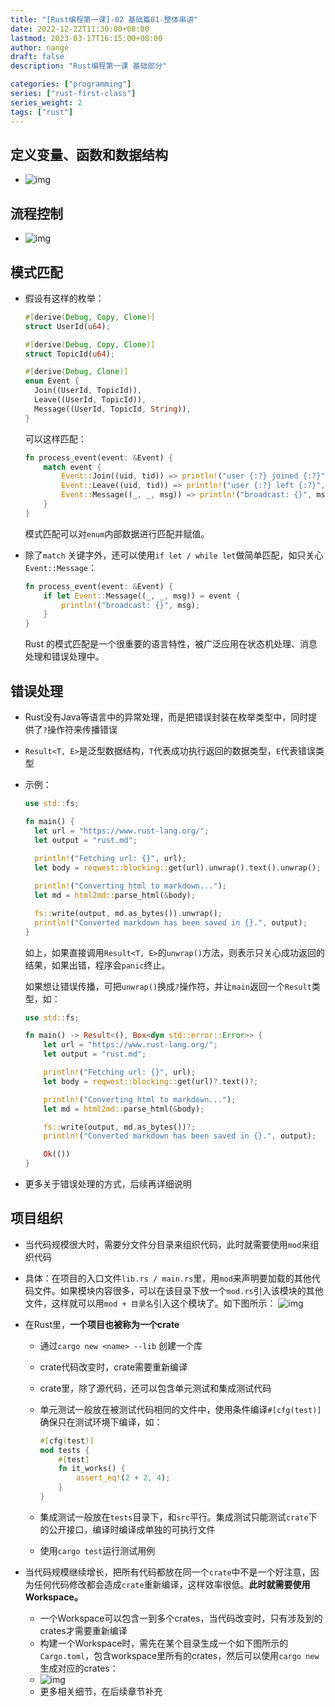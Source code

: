 ```yaml
---
title: "[Rust编程第一课]-02 基础篇01-整体串讲"
date: 2022-12-22T11:30:00+08:00
lastmod: 2023-03-17T16:15:00+08:00
author: nange
draft: false
description: "Rust编程第一课 基础部分"

categories: ["programming"]
series: ["rust-first-class"]
series_weight: 2
tags: ["rust"]
---
```


## 定义变量、函数和数据结构

* ![img](/images/15e5152fe2b72794074cff40041722cb.jpg)

## 流程控制

* ![img](/images/e3a96ae58a98f46f98b56yya6378b26c.jpg)

## 模式匹配

* 假设有这样的枚举：
  ```rust
  #[derive(Debug, Copy, Clone)]
  struct UserId(u64);
  
  #[derive(Debug, Copy, Clone)]
  struct TopicId(u64);
  
  #[derive(Debug, Clone)]
  enum Event {
    Join((UserId, TopicId)),
    Leave((UserId, TopicId)),
    Message((UserId, TopicId, String)),
  }
  ```

  可以这样匹配：

  ```rust
  fn process_event(event: &Event) {
      match event {
          Event::Join((uid, tid)) => println!("user {:?} joined {:?}", uid, tid),
          Event::Leave((uid, tid)) => println!("user {:?} left {:?}", uid, tid),
          Event::Message((_, _, msg)) => println!("broadcast: {}", msg),
      }
  }
  ```

  模式匹配可以对`enum`内部数据进行匹配并赋值。

* 除了`match` 关键字外，还可以使用`if let / while let`做简单匹配，如只关心`Event::Message`：
  ```rust
  fn process_event(event: &Event) {
      if let Event::Message((_, _, msg)) = event {
          println!("broadcast: {}", msg);
      }
  }
  ```

  Rust 的模式匹配是一个很重要的语言特性，被广泛应用在状态机处理、消息处理和错误处理中。

## 错误处理

* Rust没有Java等语言中的异常处理，而是把错误封装在枚举类型中，同时提供了`?`操作符来传播错误

* `Result<T, E>`是泛型数据结构，`T`代表成功执行返回的数据类型，`E`代表错误类型

* 示例：
  ```rust
  use std::fs;
  
  fn main() {
    let url = "https://www.rust-lang.org/";
    let output = "rust.md";
    
    println!("Fetching url: {}", url);
    let body = reqwest::blocking::get(url).unwrap().text().unwrap();
  
    println!("Converting html to markdown...");
    let md = html2md::parse_html(&body);
  
    fs::write(output, md.as_bytes()).unwrap();
    println!("Converted markdown has been saved in {}.", output);
  }
  ```

  如上，如果直接调用`Result<T, E>`的`unwrap()`方法，则表示只关心成功返回的结果，如果出错，程序会`panic`终止。

  如果想让错误传播，可把`unwrap()`换成`?`操作符，并让`main`返回一个`Result`类型，如：

  ```rust
  use std::fs;
  
  fn main() -> Result<(), Box<dyn std::error::Error>> {
      let url = "https://www.rust-lang.org/";
      let output = "rust.md";
  
      println!("Fetching url: {}", url);
      let body = reqwest::blocking::get(url)?.text()?;
  
      println!("Converting html to markdown...");
      let md = html2md::parse_html(&body);
  
      fs::write(output, md.as_bytes())?;
      println!("Converted markdown has been saved in {}.", output);
  
      Ok(())
  }
  ```

* 更多关于错误处理的方式，后续再详细说明

## 项目组织

* 当代码规模很大时，需要分文件分目录来组织代码，此时就需要使用`mod`来组织代码
* 具体：在项目的入口文件`lib.rs / main.rs`里，用`mod`来声明要加载的其他代码文件。如果模块内容很多，可以在该目录下放一个`mod.rs`引入该模块的其他文件，这样就可以用`mod + 目录名`引入这个模块了。如下图所示：
  ![img](/images/8eff27daa16a2bab514590f0b567341d.jpg)

* 在Rust里，**一个项目也被称为一个crate**

  * 通过`cargo new <name> --lib` 创建一个库

  * crate代码改变时，crate需要重新编译

  * crate里，除了源代码，还可以包含单元测试和集成测试代码

  * 单元测试一般放在被测试代码相同的文件中，使用条件编译`#[cfg(test)]`确保只在测试环境下编译，如：
    ```rust
    #[cfg(test)]
    mod tests {
        #[test]
        fn it_works() {
            assert_eq!(2 + 2, 4);
        }
    }
    ```

  * 集成测试一般放在`tests`目录下，和`src`平行。集成测试只能测试`crate`下的公开接口，编译时编译成单独的可执行文件
  * 使用`cargo test`运行测试用例

* 当代码规模继续增长，把所有代码都放在同一个`crate`中不是一个好注意，因为任何代码修改都会造成`crate`重新编译，这样效率很低。**此时就需要使用Workspace。**

  * 一个Workspace可以包含一到多个crates，当代码改变时，只有涉及到的crates才需要重新编译
  * 构建一个Workspace时，需先在某个目录生成一个如下图所示的`Cargo.toml`，包含workspace里所有的crates，然后可以使用`cargo new`生成对应的crates：
  * ![img](/images/2bf542e266197e04ededc5c4a6e6cf62.jpg)
  * 更多相关细节，在后续章节补充

